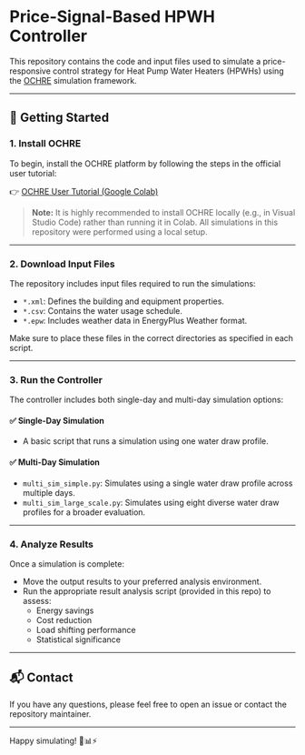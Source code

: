 # Price-Signal-Based HPWH Controller

This repository contains the code and input files used to simulate a price-responsive control strategy for Heat Pump Water Heaters (HPWHs) using the [OCHRE](https://github.com/NREL/OCHRE) simulation framework.

---

## 🚀 Getting Started

### 1. Install OCHRE

To begin, install the OCHRE platform by following the steps in the official user tutorial:

👉 [OCHRE User Tutorial (Google Colab)](https://colab.research.google.com/github/NREL/OCHRE/blob/main/notebook/user_tutorial.ipynb)

> **Note:** It is highly recommended to install OCHRE locally (e.g., in Visual Studio Code) rather than running it in Colab. All simulations in this repository were performed using a local setup.

---

### 2. Download Input Files

The repository includes input files required to run the simulations:

- `*.xml`: Defines the building and equipment properties.
- `*.csv`: Contains the water usage schedule.
- `*.epw`: Includes weather data in EnergyPlus Weather format.

Make sure to place these files in the correct directories as specified in each script.

---

### 3. Run the Controller

The controller includes both single-day and multi-day simulation options:

#### ✅ Single-Day Simulation
- A basic script that runs a simulation using one water draw profile.

#### ✅ Multi-Day Simulation
- `multi_sim_simple.py`: Simulates using a single water draw profile across multiple days.
- `multi_sim_large_scale.py`: Simulates using eight diverse water draw profiles for a broader evaluation.

---

### 4. Analyze Results

Once a simulation is complete:

- Move the output results to your preferred analysis environment.
- Run the appropriate result analysis script (provided in this repo) to assess:
  - Energy savings
  - Cost reduction
  - Load shifting performance
  - Statistical significance

---

## 📬 Contact

If you have any questions, please feel free to open an issue or contact the repository maintainer.

---

Happy simulating! 🔧📊⚡
